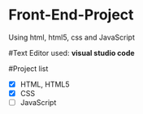 # Front-End-Project
Using html, html5, css and JavaScript

#Text Editor used:
  **visual studio code**

#Project list 
- [x] HTML, HTML5
- [x] CSS
- [ ] JavaScript
